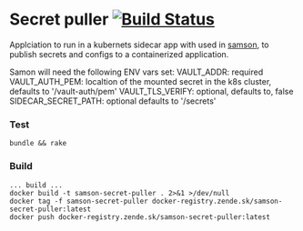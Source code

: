 # Secret puller [![Build Status](https://travis-ci.com/zendesk/samson_secret_puller.svg?token=U4YqEpKd2nYk8fsQkDrz&branch=master)](https://travis-ci.com/zendesk/samson_secret_puller)

Applciation to run in a kubernets sidecar app with used in [samson](https://github.com/zendesk/samson), 
to publish secrets and configs to a containerized application.

Samon will need the following ENV vars set:
VAULT_ADDR: required
VAULT_AUTH_PEM: localtion of the mounted secret in the k8s cluster,
defaults to '/vault-auth/pem' 
VAULT_TLS_VERIFY: optional, defaults to, false
SIDECAR_SECRET_PATH: optional defaults to  '/secrets'

### Test

`bundle && rake`

### Build

```
... build ...
docker build -t samson-secret-puller . 2>&1 >/dev/null
docker tag -f samson-secret-puller docker-registry.zende.sk/samson-secret-puller:latest
docker push docker-registry.zende.sk/samson-secret-puller:latest
```

